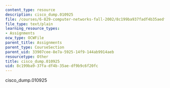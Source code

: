```yaml
---
content_type: resource
description: cisco_dump.010925
file: /courses/6-829-computer-networks-fall-2002/8c199ba937fadf4b35aedf9b9c6f20fc_cisco_dump.010925
file_type: text/plain
learning_resource_types:
- Assignments
ocw_type: OCWFile
parent_title: Assignments
parent_type: CourseSection
parent_uid: 33907cee-8e7a-5925-14f9-144ab9914aeb
resourcetype: Other
title: cisco_dump.010925
uid: 8c199ba9-37fa-df4b-35ae-df9b9c6f20fc
---
```

cisco_dump.010925